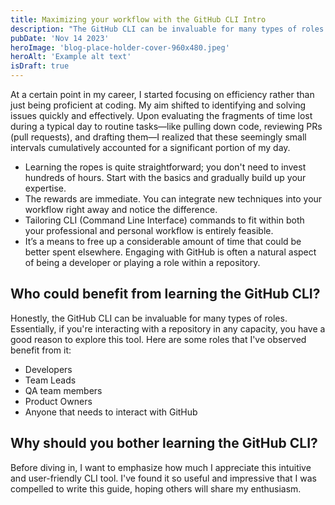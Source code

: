```yaml
---
title: Maximizing your workflow with the GitHub CLI Intro
description: "The GitHub CLI can be invaluable for many types of roles. If you use GitHub in any capacity, you have a good reason to explore this tool."
pubDate: 'Nov 14 2023'
heroImage: 'blog-place-holder-cover-960x480.jpeg'
heroAlt: 'Example alt text'
isDraft: true
---
```


At a certain point in my career, I started focusing on efficiency rather than just being proficient at coding. My aim shifted to identifying and solving issues quickly and effectively. Upon evaluating the fragments of time lost during a typical day to routine tasks—like pulling down code, reviewing PRs (pull requests), and drafting them—I realized that these seemingly small intervals cumulatively accounted for a significant portion of my day.

- Learning the ropes is quite straightforward; you don't need to invest hundreds of hours. Start with the basics and gradually build up your expertise.
- The rewards are immediate. You can integrate new techniques into your workflow right away and notice the difference.
- Tailoring CLI (Command Line Interface) commands to fit within both your professional and personal workflow is entirely feasible.
- It’s a means to free up a considerable amount of time that could be better spent elsewhere. Engaging with GitHub is often a natural aspect of being a developer or playing a role within a repository.

## Who could benefit from learning the GitHub CLI?
Honestly, the GitHub CLI can be invaluable for many types of roles. Essentially, if you're interacting with a repository in any capacity, you have a good reason to explore this tool. Here are some roles that I've observed benefit from it:

- Developers
- Team Leads
- QA team members
- Product Owners
- Anyone that needs to interact with GitHub

## Why should you bother learning the GitHub CLI?
Before diving in, I want to emphasize how much I appreciate this intuitive and user-friendly CLI tool. I've found it so useful and impressive that I was compelled to write this guide, hoping others will share my enthusiasm.